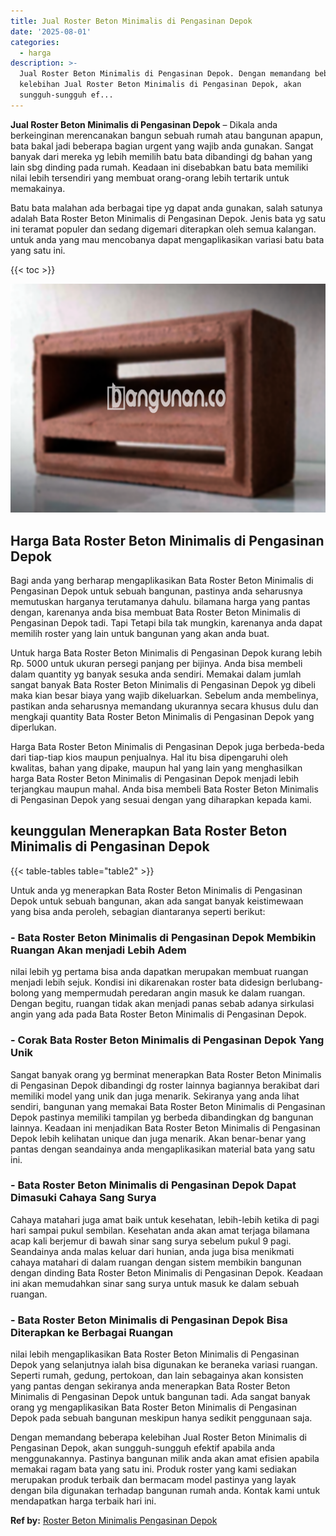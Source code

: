 ```yaml
---
title: Jual Roster Beton Minimalis di Pengasinan Depok
date: '2025-08-01'
categories:
  - harga
description: >-
  Jual Roster Beton Minimalis di Pengasinan Depok. Dengan memandang beberapa
  kelebihan Jual Roster Beton Minimalis di Pengasinan Depok, akan
  sungguh-sungguh ef...
---
```


**Jual Roster Beton Minimalis di Pengasinan Depok** – Dikala anda berkeinginan merencanakan bangun sebuah rumah atau bangunan apapun, bata bakal jadi beberapa bagian urgent yang wajib anda gunakan. Sangat banyak dari mereka yg lebih memilih batu bata dibandingi dg bahan yang lain sbg dinding pada rumah. Keadaan ini disebabkan batu bata memiliki nilai lebih tersendiri yang membuat orang-orang lebih tertarik untuk memakainya.

Batu bata malahan ada berbagai tipe yg dapat anda gunakan, salah satunya adalah Bata Roster Beton Minimalis di Pengasinan Depok. Jenis bata yg satu ini teramat populer dan sedang digemari diterapkan oleh semua kalangan. untuk anda yang mau mencobanya dapat mengaplikasikan variasi batu bata yang satu ini.

{{< toc >}}

![Jual Roster Beton Minimalis di Pengasinan Depok](/images/bata-roster-minimalis-39.png)

## Harga Bata Roster Beton Minimalis di Pengasinan Depok

Bagi anda yang berharap mengaplikasikan Bata Roster Beton Minimalis di Pengasinan Depok untuk sebuah bangunan, pastinya anda seharusnya memutuskan harganya terutamanya dahulu. bilamana harga yang pantas dengan, karenanya anda bisa membuat Bata Roster Beton Minimalis di Pengasinan Depok tadi. Tapi Tetapi bila tak mungkin, karenanya anda dapat memilih roster yang lain untuk bangunan yang akan anda buat.

Untuk harga Bata Roster Beton Minimalis di Pengasinan Depok kurang lebih Rp. 5000 untuk ukuran persegi panjang per bijinya. Anda bisa membeli dalam quantity yg banyak sesuka anda sendiri. Memakai dalam jumlah sangat banyak Bata Roster Beton Minimalis di Pengasinan Depok yg dibeli maka kian besar biaya yang wajib dikeluarkan. Sebelum anda membelinya, pastikan anda seharusnya memandang ukurannya secara khusus dulu dan mengkaji quantity Bata Roster Beton Minimalis di Pengasinan Depok yang diperlukan.

Harga Bata Roster Beton Minimalis di Pengasinan Depok juga berbeda-beda dari tiap-tiap kios maupun penjualnya. Hal itu bisa dipengaruhi oleh kwalitas, bahan yang dipake, maupun hal yang lain yang menghasilkan harga Bata Roster Beton Minimalis di Pengasinan Depok menjadi lebih terjangkau maupun mahal. Anda bisa membeli Bata Roster Beton Minimalis di Pengasinan Depok yang sesuai dengan yang diharapkan kepada kami.

## keunggulan Menerapkan Bata Roster Beton Minimalis di Pengasinan Depok

{{< table-tables table="table2" >}}

Untuk anda yg menerapkan Bata Roster Beton Minimalis di Pengasinan Depok untuk sebuah bangunan, akan ada sangat banyak keistimewaan yang bisa anda peroleh, sebagian diantaranya seperti berikut:

### \- Bata Roster Beton Minimalis di Pengasinan Depok Membikin Ruangan Akan menjadi Lebih Adem

nilai lebih yg pertama bisa anda dapatkan merupakan membuat ruangan menjadi lebih sejuk. Kondisi ini dikarenakan roster bata didesign berlubang-bolong yang mempermudah peredaran angin masuk ke dalam ruangan. Dengan begitu, ruangan tidak akan menjadi panas sebab adanya sirkulasi angin yang ada pada Bata Roster Beton Minimalis di Pengasinan Depok.

### \- Corak Bata Roster Beton Minimalis di Pengasinan Depok Yang Unik

Sangat banyak orang yg berminat menerapkan Bata Roster Beton Minimalis di Pengasinan Depok dibandingi dg roster lainnya bagiannya berakibat dari memiliki model yang unik dan juga menarik. Sekiranya yang anda lihat sendiri, bangunan yang memakai Bata Roster Beton Minimalis di Pengasinan Depok pastinya memiliki tampilan yg berbeda dibandingkan dg bangunan lainnya. Keadaan ini menjadikan Bata Roster Beton Minimalis di Pengasinan Depok lebih kelihatan unique dan juga menarik. Akan benar-benar yang pantas dengan seandainya anda mengaplikasikan material bata yang satu ini.

### \- Bata Roster Beton Minimalis di Pengasinan Depok Dapat Dimasuki Cahaya Sang Surya

Cahaya matahari juga amat baik untuk kesehatan, lebih-lebih ketika di pagi hari sampai pukul sembilan. Kesehatan anda akan amat terjaga bilamana acap kali berjemur di bawah sinar sang surya sebelum pukul 9 pagi. Seandainya anda malas keluar dari hunian, anda juga bisa menikmati cahaya matahari di dalam ruangan dengan sistem membikin bangunan dengan dinding Bata Roster Beton Minimalis di Pengasinan Depok. Keadaan ini akan memudahkan sinar sang surya untuk masuk ke dalam sebuah ruangan.

### \- Bata Roster Beton Minimalis di Pengasinan Depok Bisa Diterapkan ke Berbagai Ruangan

nilai lebih mengaplikasikan Bata Roster Beton Minimalis di Pengasinan Depok yang selanjutnya ialah bisa digunakan ke beraneka variasi ruangan. Seperti rumah, gedung, pertokoan, dan lain sebagainya akan konsisten yang pantas dengan sekiranya anda menerapkan Bata Roster Beton Minimalis di Pengasinan Depok untuk bangunan tadi. Ada sangat banyak orang yg mengaplikasikan Bata Roster Beton Minimalis di Pengasinan Depok pada sebuah bangunan meskipun hanya sedikit penggunaan saja.

Dengan memandang beberapa kelebihan Jual Roster Beton Minimalis di Pengasinan Depok, akan sungguh-sungguh efektif apabila anda menggunakannya. Pastinya bangunan milik anda akan amat efisien apabila memakai ragam bata yang satu ini. Produk roster yang kami sediakan merupakan produk terbaik dan bermacam model pastinya yang layak dengan bila digunakan terhadap bangunan rumah anda. Kontak kami untuk mendapatkan harga terbaik hari ini.

**Ref by:** [Roster Beton Minimalis Pengasinan Depok](https://id.wikipedia.org/wiki/Roster)
